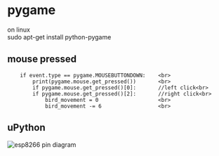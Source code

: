 # pygame

on linux <br>
sudo apt-get install python-pygame


## mouse pressed

        if event.type == pygame.MOUSEBUTTONDOWN:    <br>
            print(pygame.mouse.get_pressed())       <br>
            if pygame.mouse.get_pressed()[0]:       //left click<br>
            if pygame.mouse.get_pressed()[2]:       //right click<br>
                bird_movement = 0                   <br>  
                bird_movement -= 6                  <br>

## uPython
![esp8266 pin diagram](https://github.com/abdulmukit98/peripherals/blob/main/images/NodeMCUv3.0-pinout.jpg)



